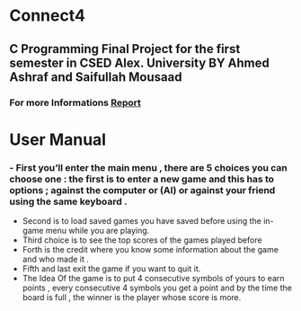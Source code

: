 # Connect4
## C Programming Final Project for the first semester in CSED Alex. University BY Ahmed Ashraf and Saifullah Mousaad
### For more Informations [Report](https://github.com/Saifullah-1/Connect4/blob/C4/ConnectFour.pdf)

# User Manual
### - First you’ll enter the main menu , there are 5 choices you can choose one : the first is to enter a new game and this has to options ; against the computer or (AI) or against your friend using the same keyboard .
- Second is to load saved games you have saved before using the in-game menu while you are playing.
- Third choice is to see the top scores of the games played before
- Forth is the credit where you know some information about the game and who made it .
- Fifth and last exit the game if you want to quit it.
- The Idea Of the game is to put 4 consecutive symbols of yours to earn points , every consecutive 4 symbols you get a point and by the time the board is full , the winner is the player whose score is more.
